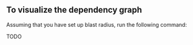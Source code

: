## To visualize the dependency graph

Assuming that you have set up blast radius, run the following command:

TODO
